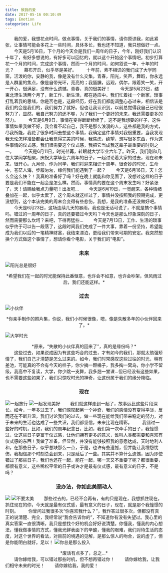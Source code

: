 ```yaml
---
title: 致我的爱
date: 2017-05-16 00:10:49
tags: Emotion
categories: Life
---
```

&#8195;&#8195;我的爱，我想花点时间，做点事情，关于我们的事情，请你原谅我，如此紧张，让事情可能会多花上一些时间，具体多长，我也还不知道，我只想做好一点。
&#8195;&#8195;今天是5月16日，下个月的今天会是我们一周年的日子，今年，刚好我们认识十年了，有好多想说的，有好多可以回忆的，就以这个开始这个事情吧。初步打算花一个月的时间，完成这个事情，然而一个月的时间，如何叙说一年，十年的时光？
&#8195;&#8195;幕布开启，似乎尽是美好。
&#8195;&#8195;十年前，素不相识的我们成了大学同窗，活泼的你，安静的我，像是没有什么交集。青春，阳光，笑声，舞蹈，你永远是人群里的焦点，像是自带光环，亮亮的；我腼腆，远观，偶尔，跟着笑一笑，开一开心，很满足，没有什么遗憾。青春，真的很美好！
&#8195;&#8195;今天是5月23日，结束北漂生活两个月了，新工作、新生活，都在适应中。我们忙着找一个新家，琐事打乱着我的思绪，你是否也是，这段经历，好在我们都能调整心态过来，相信该是我们的会是我们的，我们努力了就好。但也让我认识到，以前总觉得我自己已经很努力了，显然，我自己努力的还不够，为了我们一个更好的未来，我还需要更多的努力。
&#8195;&#8195;今天是6月9日，事情在变得断断续续了，这不是我想要的样子，这件事情如果我做不好，我会看不起自己，我不是那么浪漫的人，这些都是我的方式，尽我所能，我花了很多时间去想这个事情，我确定这件事情对我很重要，当我发现我无论怎样准备都会让我觉得完美的时候，我焦虑，绝望，想写很多东西，作为这件事情的仪式感，我们很需要这个仪式感，我把它当成我这辈子最重要的时刻之一。
&#8195;&#8195;今天是6月11日，时光荏苒，转眼就大学毕业六年了。昨天，我们刚和几位大学同学相聚，庆祝大学毕业六周年的日子，一起讨论着大家的过去，现在和未来，很开心。九月份，作为同学，我们将迎来相识十周年，很奇妙的时光，生命中，苍茫人海，步履匆匆，缘何我们能遇到了一起？
&#8195;&#8195;今天是6月16日，天！怎么会这么快？！我真的准备好了吗？好在晚上就能和你见面了，没想过这样的日子要是我们不能在一起会是怎么样。然而，事情真的要在这个周末发生吗？好紧张了，天！请赐给我点力量吧！出发吧...
&#8195;&#8195;今天是6月19日，一觉醒来，各种情绪叠加在一起，似乎太累了，这个周末就这样过了，事情并没按照我的预期完成，更没想到，这个本该完美的周末会变得有些悲伤，我想，是我的准备还没做好吧。<!-- more -->
&#8195;&#8195;今天是6月23日，这场连续几天的暴雨，我也是无话可说了，不就是搞个事情吗，错过的一周年的日子，真的还要错过今天吗？今天也是那么印象深刻的日子，然而需要那么坎坷？来吧，下得再猛些...
&#8195;&#8195;今天是7月13日，工作、生活的琐事似乎终于可以告一段落了，这段时间我们完成了一件大事，靠着一份坚持，希望能成为我们以后的一笔精神财富，我结束漂泊，更给我们带来可期的安定。我突然想换个方式做这个事情了，想请你看个电影，关于我们的“电影”。
### <center>未来</center>
![阳光总是很好](1.jpg)
<center>*希望我们在一起的时光能保持此番惬意，也许会不如意，也许会吵架，但风雨过后，我们还能这样。*</center>

### <center>过去</center>
![小伙伴](2.png)
<center>*你亲手制作的照片集，你说，我们小时候很像，嗯，像是失散多年的小伙伴回来了。*</center>

![大学时光](3.jpg)
<center>*原来，“失散的小伙伴真的回来了”，真的是缘份吗？*</center>
&#8195;&#8195;这些过去，如果说成因为有这些巧合的过去，才有如今的我们，那就太勉强矫情了，我们自己才清楚是怎么过来的。如今，我们时常感叹这些过往的时光，稍有差池，可能真的不会有今天的样子，你少摘一颗橘子，我多掏一窝鸟，你小学不留级，我高中不复读，大学，你少跳一支舞，我多翘一堂课...但已经没有这些如果，也不需要这些如果了，我们只惊叹时光的神奇，让这份属于我们的缘分降临。

### <center>现在</center>
![一起旅行](4.jpg)
![一起发现美好](5.jpg)
&#8195;&#8195;我们就这样走到一起了，故事远比这些片段深长。如今，一年多过去了，我们惊叹起另一个神奇，我们的感情没有变得平淡，反而还在不断升温，我们讨论我们的过去，做一些现在能给我们带来稳定的努力，对于未来的生活也达成了一些共识，我们都坚信，未来比现在精彩。
&#8195;&#8195;我错过一些好的时机，比如，我们的周年纪念日，比如，我们第一次牵手的日子，我憧憬过，让这些日子更富于仪式感，让他们拥有更多的意义，谁叫人类都需要和喜欢有仪式感的东西！我做了准备，但显然，并没有能够按照我的意愿达成，天时地利人和，在那些日子，似乎总缺那么一点，于是，也许有些遗憾，但并能让我埋怨忧伤，我相信那个时刻总会到来，只是延后了一些。其实并不算什么遗憾，因为即使错过了那些日子，我们也还在一起，能在一起，哪一天又不重要了呢？都很重要，都很有意义，这些稀松平常的日子或许才是最有仪式感，最有意义的日子，不是吗？
### <center>没办法，你如此美丽动人</center>
![](6.jpg)
![不要太美](7.jpg)
&#8195;&#8195;那些过去的，已经不会再有，有的只是现在，我想抓住现在，抓住现在的你，今天就是最有仪式感，最有意义的日子，现在，就是那个我憧憬的时刻。
&#8195;&#8195;你曾问过我很多次“你喜欢我什么？”，我作答过很多次，但都没有真正的说清楚、完全，我经常说“我会告诉你的”，不知道你有没有失望过。我心里的真实答案一直很清晰，我只是想找个好的机会好好说清楚。你懂我，懂我的内心想法，懂我做事情的方式，懂我光鲜表面下的辛酸，懂我的艰难，我们对待生活的态度，对这个世界的看法，对目前的境遇的见解，是那么惊人的吻合，说的虚了，但是你能明白就好。足以！
![你总是那么投入](8.jpg)
<center>*废话有点多了，总之...*</center>
&#8195;&#8195;请你嫁给我，可以错过那些时机，但不想再错过你！
&#8195;&#8195;请你嫁给我，让我们相守未来的时光！
&#8195;&#8195;请你嫁给我，我的爱！
